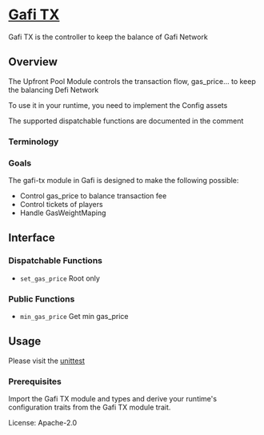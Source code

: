 # [Gafi TX](https://wiki.gafi.network/learn/gafi-tx)

Gafi TX is the controller to keep the balance of Gafi Network

## Overview

The Upfront Pool Module controls the transaction flow, gas_price... to keep the balancing Defi Network

To use it in your runtime, you need to implement the Config assets

The supported dispatchable functions are documented in the comment

### Terminology


### Goals

The gafi-tx module in Gafi is designed to make the following possible:

* Control gas_price to balance transaction fee
* Control tickets of players
* Handle GasWeightMaping

## Interface

### Dispatchable Functions
* `set_gas_price` Root only

### Public Functions
* `min_gas_price` Get min gas_price

## Usage

Please visit the [unittest](https://github.com/grindytech/gafi/blob/master/pallets/gafi-tx/src/tests.rs)

### Prerequisites

Import the Gafi TX module and types and derive your runtime's configuration traits from the Gafi TX module trait.

License: Apache-2.0

